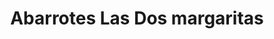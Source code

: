 ---
title: "Abarrotes Las Dos margaritas"
url: /san-juan-zitlaltepec/abarrotes-las-dos-margaritas/
shop: Lebensmittel
---